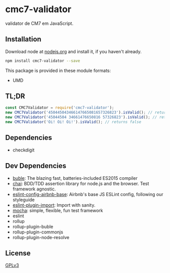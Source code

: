 # cmc7-validator
validator de CM7 em JavaScript.

## Installation
Download node at [nodejs.org](http://nodejs.org) and install it, if you haven't already.

```sh
npm install cmc7-validator --save
```

This package is provided in these module formats:

- UMD

## TL;DR ##

```js
const CMC7Validator = require('cmc7-validator');
new CMC7Validator('450445043466147665081657326823').isValid(); // returns true
new CMC7Validator('45044504 34661476650816 57326823').isValid(); // returns true
new CMC7Validator('Oi! Oi! Oi!').isValid(); // returns false
```


## Dependencies

- checkdigit

## Dev Dependencies

- [buble](https://github.com/Rich-Harris/buble): The blazing fast, batteries-included ES2015 compiler
- [chai](https://github.com/chaijs/chai): BDD/TDD assertion library for node.js and the browser. Test framework agnostic.
- [eslint-config-airbnb-base](https://github.com/airbnb/javascript): Airbnb's base JS ESLint config, following our styleguide
- [eslint-plugin-import](https://github.com/benmosher/eslint-plugin-import): Import with sanity.
- [mocha](https://github.com/mochajs/mocha): simple, flexible, fun test framework
- eslint
- rollup
- rollup-plugin-buble
- rollup-plugin-commonjs
- rollup-plugin-node-resolve


## License
[GPLv3](https://www.gnu.org/licenses/quick-guide-gplv3.pt-br.html)
